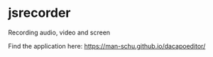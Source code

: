 # jsrecorder
Recording audio, video and screen

Find the application here: https://man-schu.github.io/dacapoeditor/
